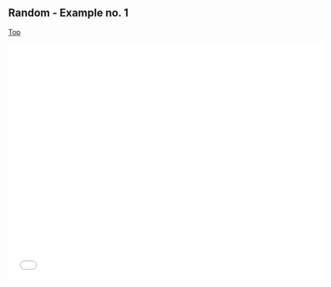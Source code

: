 ## Random - Example no. 1

[Top](../../)

<iframe src="./sketch.html" width="640px" height="480px" frameborder="0"></iframe>
